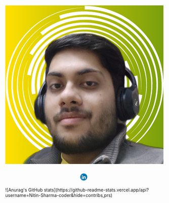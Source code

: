 # [![Nitin Sharma](https://github.com/Nitin-Sharma-coder/Nitin-Sharma-coder/blob/main/pic.png)]('')
<p align='center'>
  <a href="https://www.linkedin.com/in/nitin-sharma-b43136202/"><img height="30" src="https://github.com/Nitin-Sharma-coder/Nitin-Sharma-coder/blob/main/pic3.gif"></a>&nbsp;&nbsp;</p>
![Anurag's GitHub stats](https://github-readme-stats.vercel.app/api?username=Nitin-Sharma-coder&hide=contribs,prs)

 
